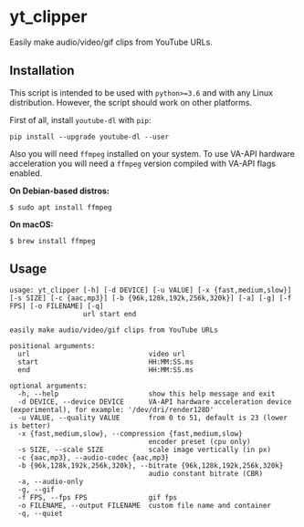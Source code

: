 # yt_clipper

Easily make audio/video/gif clips from YouTube URLs.

## Installation

This script is intended to be used with `python>=3.6` and with any Linux distribution.
However, the script should work on other platforms.

First of all, install `youtube-dl` with `pip`:

```
pip install --upgrade youtube-dl --user
```

Also you will need `ffmpeg` installed on your system. To use VA-API hardware acceleration
you will need a `ffmpeg` version compiled with VA-API flags enabled.

**On Debian-based distros:**

```
$ sudo apt install ffmpeg
```

**On macOS:**

```
$ brew install ffmpeg
```

## Usage

```
usage: yt_clipper [-h] [-d DEVICE] [-u VALUE] [-x {fast,medium,slow}] [-s SIZE] [-c {aac,mp3}] [-b {96k,128k,192k,256k,320k}] [-a] [-g] [-f FPS] [-o FILENAME] [-q]
                  url start end

easily make audio/video/gif clips from YouTube URLs

positional arguments:
  url                             video url
  start                           HH:MM:SS.ms
  end                             HH:MM:SS.ms

optional arguments:
  -h, --help                      show this help message and exit
  -d DEVICE, --device DEVICE      VA-API hardware acceleration device (experimental), for example: '/dev/dri/render128D'
  -u VALUE, --quality VALUE       from 0 to 51, default is 23 (lower is better)
  -x {fast,medium,slow}, --compression {fast,medium,slow}
                                  encoder preset (cpu only)
  -s SIZE, --scale SIZE           scale image vertically (in px)
  -c {aac,mp3}, --audio-codec {aac,mp3}
  -b {96k,128k,192k,256k,320k}, --bitrate {96k,128k,192k,256k,320k}
                                  audio constant bitrate (CBR)
  -a, --audio-only
  -g, --gif
  -f FPS, --fps FPS               gif fps
  -o FILENAME, --output FILENAME  custom file name and container
  -q, --quiet

```
